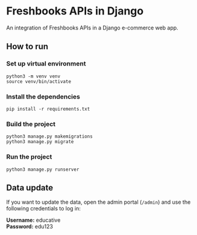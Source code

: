 # Freshbooks APIs in Django
An integration of Freshbooks APIs in a Django e-commerce web app.

## How to run

### Set up  virtual environment
```
python3 -m venv venv
source venv/bin/activate
```

### Install the dependencies

```
pip install -r requirements.txt
```

### Build the project

```
python3 manage.py makemigrations
python3 manage.py migrate
```

### Run the project

```
python3 manage.py runserver
```

## Data update

If you want to update the data, open the admin portal (`/admin`) and use the following credentials to log in:

**Username:** educative\
**Password:** edu123
